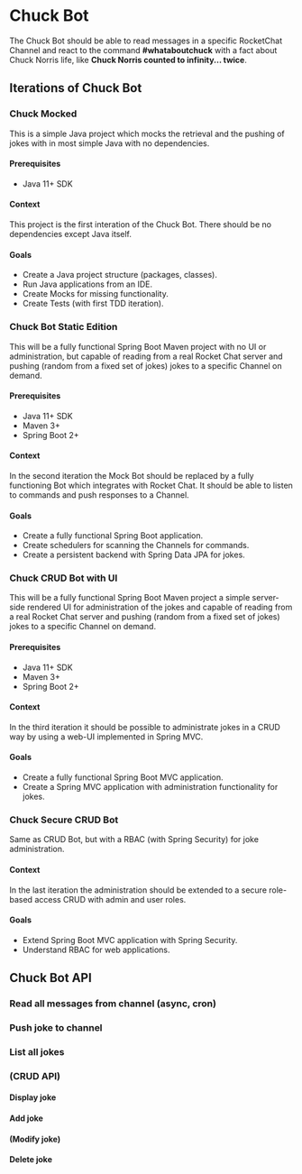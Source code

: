 # Chuck Bot
The Chuck Bot should be able to read messages in a specific RocketChat Channel and react to the command **#whataboutchuck** with a fact about Chuck Norris life, like **Chuck Norris counted to infinity... twice**.

## Iterations of Chuck Bot

### Chuck Mocked
This is a simple Java project which mocks the retrieval and the pushing of jokes with in most simple Java with no dependencies.

#### Prerequisites
* Java 11+ SDK

#### Context
This project is the first interation of the Chuck Bot. There should be no dependencies except Java itself.

#### Goals
* Create a Java project structure (packages, classes).
* Run Java applications from an IDE.
* Create Mocks for missing functionality.
* Create Tests (with first TDD iteration).

### Chuck Bot Static Edition
This will be a fully functional Spring Boot Maven project with no UI or administration, but capable of reading from a real Rocket Chat server and pushing (random from a fixed set of jokes) jokes to a specific Channel on demand.

#### Prerequisites
* Java 11+ SDK
* Maven 3+
* Spring Boot 2+

#### Context
In the second iteration the Mock Bot should be replaced by a fully functioning Bot which integrates with Rocket Chat. It should be able to listen to commands and push responses to a Channel.

#### Goals
* Create a fully functional Spring Boot application.
* Create schedulers for scanning the Channels for commands.
* Create a persistent backend with Spring Data JPA for jokes.

### Chuck CRUD Bot with UI
This will be a fully functional Spring Boot Maven project a simple server-side rendered UI for administration of the jokes and capable of reading from a real Rocket Chat server and pushing (random from a fixed set of jokes) jokes to a specific Channel on demand.

#### Prerequisites
* Java 11+ SDK
* Maven 3+
* Spring Boot 2+

#### Context
In the third iteration it should be possible to administrate jokes in a CRUD way by using a web-UI implemented in Spring MVC.

#### Goals
* Create a fully functional Spring Boot MVC application.
* Create a Spring MVC application with administration functionality for jokes.

### Chuck Secure CRUD Bot
Same as CRUD Bot, but with a RBAC (with Spring Security) for joke administration.

#### Context
In the last iteration the administration should be extended to a secure role-based access CRUD with admin and user roles.

#### Goals
* Extend Spring Boot MVC application with Spring Security.
* Understand RBAC for web applications.

## Chuck Bot API

### Read all messages from channel (async, cron)
### Push joke to channel
### List all jokes
### (CRUD API)
#### Display joke
#### Add joke
#### (Modify joke)
#### Delete joke